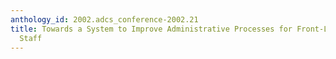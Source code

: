 ```yaml
---
anthology_id: 2002.adcs_conference-2002.21
title: Towards a System to Improve Administrative Processes for Front-Line Academic
  Staff
---
```

